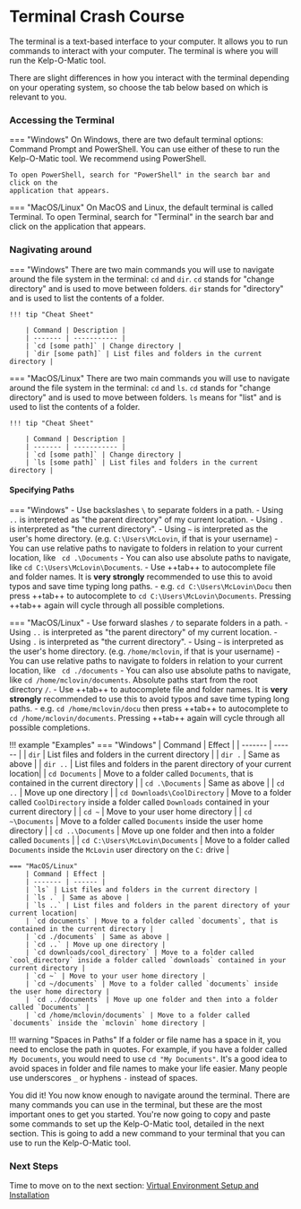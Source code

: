 # Terminal Crash Course

The terminal is a text-based interface to your computer. It allows you to run
commands to interact with your computer. The terminal is where you will run the
Kelp-O-Matic tool.

There are slight differences in how you interact with the terminal
depending on your operating system, so choose the tab below based on which is relevant to you.

### Accessing the Terminal

=== "Windows"
    On Windows, there are two default terminal options: Command Prompt and PowerShell.
    You can use either of these to run the Kelp-O-Matic tool. We recommend using PowerShell.

    To open PowerShell, search for "PowerShell" in the search bar and click on the
    application that appears.

=== "MacOS/Linux"
    On MacOS and Linux, the default terminal is called Terminal. To open Terminal, search for "Terminal" in the search bar 
    and click on the application that appears.

### Nagivating around

=== "Windows"
    There are two main commands you will use to navigate around the file system in the terminal: `cd` and `dir`.
    `cd` stands for "change directory" and is used to move between folders. `dir` stands for "directory" and is used to list the contents of a folder.

    !!! tip "Cheat Sheet"

        | Command | Description |
        | ------- | ----------- |
        | `cd [some path]` | Change directory |
        | `dir [some path]` | List files and folders in the current directory |

=== "MacOS/Linux"
    There are two main commands you will use to navigate around the file system in the terminal: `cd` and `ls`.
    `cd` stands for "change directory" and is used to move between folders. `ls` means for "list" and is used to list the contents of a folder.

    !!! tip "Cheat Sheet"

        | Command | Description |
        | ------- | ----------- |
        | `cd [some path]` | Change directory |
        | `ls [some path]` | List files and folders in the current directory |
    

#### Specifying Paths

=== "Windows"
    - Use backslashes `\` to separate folders in a path.
    - Using `..` is interpreted as "the parent directory" of my current location.
    - Using `.` is interpreted as "the current directory".
    - Using `~` is interpreted as the user's home directory. (e.g. `C:\Users\McLovin`, if that is your username)
    - You can use relative paths to navigate to folders in relation to your current location, like ` cd .\Documents` 
    - You can also use absolute paths to navigate, like `cd C:\Users\McLovin\Documents`.
    - Use ++tab++ to autocomplete file and folder names. It is **very strongly** recommended to use this to avoid typos and save time typing long paths.
        - e.g. `cd C:\Users\McLovin\Docu` then press ++tab++ to autocomplete to `cd C:\Users\McLovin\Documents`. Pressing ++tab++ again will cycle through all possible completions.

=== "MacOS/Linux"
    - Use forward slashes `/` to separate folders in a path.
    - Using `..` is interpreted as "the parent directory" of my current location.
    - Using `.` is interpreted as "the current directory".
    - Using `~` is interpreted as the user's home directory. (e.g. `/home/mclovin`, if that is your username)
    - You can use relative paths to navigate to folders in relation to your current location, like ` cd ./documents` 
    - You can also use absolute paths to navigate, like `cd /home/mclovin/documents`. Absolute paths start from the root directory `/`.
    - Use ++tab++ to autocomplete file and folder names. It is **very strongly** recommended to use this to avoid typos and save time typing long paths.
        - e.g. `cd /home/mclovin/docu` then press ++tab++ to autocomplete to `cd /home/mclovin/documents`. Pressing ++tab++ again will cycle through all possible completions.


!!! example "Examples"
    === "Windows"
        | Command | Effect |
        | ------- | ------ |
        | `dir` | List files and folders in the current directory |
        | `dir .` | Same as above |
        | `dir ..` | List files and folders in the parent directory of your current location|
        | `cd Documents` | Move to a folder called `Documents`, that is contained in the current directory |
        | `cd .\Documents` | Same as above |
        | `cd ..` | Move up one directory |
        | `cd Downloads\CoolDirectory` | Move to a folder called `CoolDirectory` inside a folder called `Downloads` contained in your current directory |
        | `cd ~` | Move to your user home directory |
        | `cd ~\Documents` | Move to a folder called `Documents` inside the user home directory |
        | `cd ..\Documents` | Move up one folder and then into a folder called `Documents` |
        | `cd C:\Users\McLovin\Documents` | Move to a folder called `Documents` inside the `McLovin` user directory on the `C:` drive |


    === "MacOS/Linux"
        | Command | Effect |
        | ------- | ------ |
        | `ls` | List files and folders in the current directory |
        | `ls .` | Same as above |
        | `ls ..` | List files and folders in the parent directory of your current location|
        | `cd documents` | Move to a folder called `documents`, that is contained in the current directory |
        | `cd ./documents` | Same as above |
        | `cd ..` | Move up one directory |
        | `cd downloads/cool_directory` | Move to a folder called `cool_directory` inside a folder called `downloads` contained in your current directory |
        | `cd ~` | Move to your user home directory |
        | `cd ~/documents` | Move to a folder called `documents` inside the user home directory |
        | `cd ../documents` | Move up one folder and then into a folder called `Documents` |
        | `cd /home/mclovin/documents` | Move to a folder called `documents` inside the `mclovin` home directory |

!!! warning "Spaces in Paths"
    If a folder or file name has a space in it, you need to enclose the path in quotes. 
    For example, if you have a folder called `My Documents`, you would need to use `cd "My Documents"`. 
    It's a good idea to avoid spaces in folder and file names to make your life easier. Many people use 
    underscores `_` or hyphens `-` instead of spaces.


You did it! You now know enough to navigate around the terminal. There are many commands you can use 
in the terminal, but these are the most important ones to get you started. You're now going to copy and paste some 
commands to set up the Kelp-O-Matic tool, detailed in the next section. This is going to add a new command to your 
terminal that you can use to run the Kelp-O-Matic tool.

### Next Steps

Time to move on to the next section: [Virtual Environment Setup and Installation](./install_env_setup.md)
